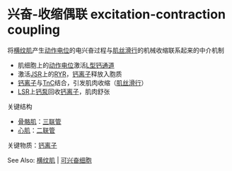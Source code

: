 # 兴奋-收缩偶联 excitation-contraction coupling

将[横纹肌](横纹肌.md)产生[动作电位](动作电位.md)的电兴奋过程与[肌丝滑行](肌丝滑行.md)的机械收缩联系起来的中介机制

- 肌细胞上的[动作电位](动作电位.md)激活[L型钙通道](L型钙通道.md)
- 激活[JSR](JSR.md)上的[RYR](RYR.md)，[钙离子](钙离子.md)释放入胞质
- [钙离子](钙离子.md)与[TnC](TnC.md)结合，引发肌肉收缩（[肌丝滑行](肌丝滑行.md)）
- [LSR](LSR.md)上[钙泵](钙泵.md)回收[钙离子](钙离子.md)，肌肉舒张

关键结构
- [骨骼肌](骨骼肌.md)：[三联管](三联管.md)
- [心肌](心肌.md)：[二联管](二联管.md)

关键物质：[钙离子](钙离子.md)

See Also: [横纹肌](横纹肌.md) | [可兴奋细胞](可兴奋细胞.md)
